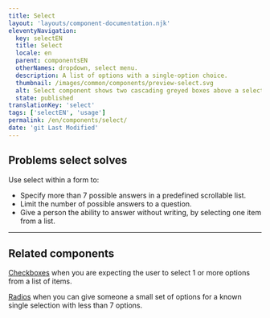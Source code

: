 ```yaml
---
title: Select
layout: 'layouts/component-documentation.njk'
eleventyNavigation:
  key: selectEN
  title: Select
  locale: en
  parent: componentsEN
  otherNames: dropdown, select menu.
  description: A list of options with a single-option choice.
  thumbnail: /images/common/components/preview-select.svg
  alt: Select component shows two cascading greyed boxes above a select box. The select box is a box with a down arrow to indicate it will expand downwards. The boxes represent the input's label and hint message.
  state: published
translationKey: 'select'
tags: ['selectEN', 'usage']
permalink: /en/components/select/
date: 'git Last Modified'
---
```


## Problems select solves

Use select within a form to:

- Specify more than 7 possible answers in a predefined scrollable list.
- Limit the number of possible answers to a question.
- Give a person the ability to answer without writing, by selecting one item from a list.

<hr/>

## Related components

<a href="{{ links.checkboxes }}">Checkboxes</a> when you are expecting the user to select 1 or more options from a list of items.

<a href="{{ links.radios }}">Radios</a> when you can give someone a small set of options for a known single selection with less than 7 options.
